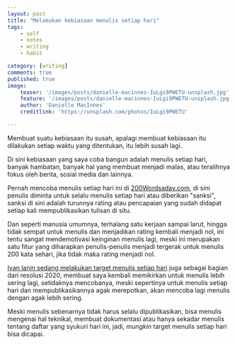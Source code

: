 ```yaml
---
layout: post
title: "Melakukan kebiasaan menulis setiap hari"
tags: 
    - self
    - notes
    - writing
    - habit

category: [writing]
comments: true
published: true
image:
    teaser: '/images/posts/danielle-macinnes-IuLgi9PWETU-unsplash.jpg'
    feature: '/images/posts/danielle-macinnes-IuLgi9PWETU-unsplash.jpg'
    author: 'Danielle MacInnes'
    creditlink: 'https://unsplash.com/photos/IuLgi9PWETU'

---
```


Membuat suatu kebiasaan itu susah, apalagi membuat kebiasaan itu dilakukan setiap waktu yang ditentukan, itu lebih susah lagi.

Di sini kebiasaan yang saya coba bangun adalah menulis setiap hari, banyak hambatan, banyak hal yang membuat menjadi malas, atau teralihnya fokus oleh berita, sosial media dan lainnya.

Pernah mencoba menulis setiap hari ini di [200Wordsaday.com](https://200wordsaday.com/@dedenf), di sini penulis diminta untuk selalu menulis setiap hari atau diberikan "sanksi", sanksi di sini adalah turunnya rating atau pencapaian yang sudah didapat setiap kali mempublikasikan tulisan di situ.

<!--more-->

Dan seperti manusia umumnya, terhalang satu kerjaan sampai larut, hingga tidak sempat untuk menulis dan menjadikan rating kembali menjadi nol, ini tentu sangat mendemotivasi keinginan menulis lagi, meski ini merupakan satu fitur yang diharapkan penulis-penulis menjadi tergerak untuk menulis 200 kata sehari, jika tidak maka rating menjadi nol.

[Ivan lanin sedang melakukan target menulis setiap hari](https://ivanlanin.wordpress.com/2019/12/28/menulis-tiap-hari/) juga sebagai bagian dari resolusi 2020, membuat saya kembali memikirkan untuk menulis lebih sering lagi, setidaknya mencobanya, meski sepertinya untuk menulis setiap hari dan mempublikasikannya agak merepotkan, akan mencoba lagi menulis dengan agak lebih sering.

Meski menulis sebenarnya tidak harus selalu dipublikasikan, bisa menulis mengenai hal teknikal, membuat dokumentasi atau hanya sekadar menulis tentang daftar yang syukuri hari ini, jadi, _mungkin_ target menulis setiap hari bisa dicapai.
